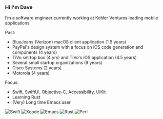 ### Hi I'm Dave

I’m a software engineer currently working at Kohler Ventures leading mobile applications

Past:
* BlueJeans (Verizon) macOS client application (1.5 years)
* PayPal's design system with a focus on iOS code generation and components (4 years)
* TiVo set top box (4 yrs) and TiVo's iOS application (4.5 years)
* Several small startup organizations (9 years)
* Cisco Systems (2 years)
* Motorola (4 years)

Focus:
- Swift, SwiftUI, Objective-C, Accessibility, UIKit
- Learning Rust
- (Very) Long time Emacs user

![Swift](https://img.shields.io/badge/Swift-FA7343?style=for-the-badge&logo=swift&logoColor=white)
![Xcode](https://img.shields.io/badge/Xcode-007ACC?style=for-the-badge&logo=Xcode&logoColor=white)
![Emacs](https://img.shields.io/badge/Emacs-%237F5AB6.svg?&style=for-the-badge&logo=gnu-emacs&logoColor=white)
![Rust](https://img.shields.io/badge/Rust-000000?style=for-the-badge&logo=rust&logoColor=white)
![Perl](https://img.shields.io/badge/Perl-39457E?style=for-the-badge&logo=perl&logoColor=white)




<!--
**davepen/davepen** is a ✨ _special_ ✨ repository because its `README.md` (this file) appears on your GitHub profile.

Here are some ideas to get you started:

- 🔭 I’m currently working on ...
- 🌱 I’m currently learning ...
- 👯 I’m looking to collaborate on ...
- 🤔 I’m looking for help with ...
- 💬 Ask me about ...
- 📫 How to reach me: ...
- 😄 Pronouns: ...
- ⚡ Fun fact: ...
-->
